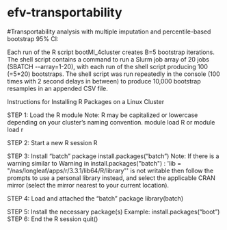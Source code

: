 # efv-transportability

#Transportability analysis with multiple imputation and percentile-based bootstrap 95% CI:

Each run of the R script bootMI_4cluster creates B=5 bootstrap iterations. 
The shell script contains a command to run a Slurm job array of 20 jobs (SBATCH --array=1-20), 
with each run of the shell script producing 100 (=5*20) bootstraps. The shell script was run 
repeatedly in the console (100 times with 2 second delays in between) to produce 10,000 bootstrap resamples 
in an appended CSV file.


Instructions for Installing R Packages on a Linux Cluster

STEP 1: Load the R module 
Note: R may be capitalized or lowercase depending on your cluster’s naming convention.
module load R or module load r

STEP 2: Start a new R session
R

STEP 3: Install “batch” package
install.packages(“batch”) 
Note: If there is a warning similar to 
Warning in install.packages("batch") :
'lib = "/nas/longleaf/apps/r/3.3.1/lib64/R/library"' is not writable then follow the prompts to use a personal library instead, and select the applicable CRAN mirror (select the mirror nearest to your current location).

STEP 4: Load and attached the “batch” package
library(batch)

STEP 5: Install the necessary package(s)
Example: install.packages(“boot”) 
STEP 6: End the R session
quit()





